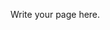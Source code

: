 <!--
.. title: Research
.. slug: research
.. date: 2019-09-02 14:55:14 UTC+01:00
.. tags: 
.. category: 
.. link: 
.. description: 
.. type: text
.. masthead: /images/mastheads/bright-calm-calm-waters-757240.jpg
.. masthead_height: 15
-->

Write your page here.
